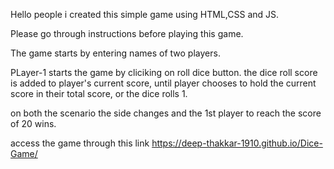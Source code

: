 Hello people i created this simple game using HTML,CSS and JS.

Please go through instructions before playing this game.

The game starts by entering names of two players.

PLayer-1 starts the game by cliciking on roll dice button.
the dice roll score is added to player's current score,
until player chooses to hold the current score in their total score,
or the dice rolls 1.

on both the scenario the side changes and the 1st player to reach the score of 20 wins.

access the game through this link https://deep-thakkar-1910.github.io/Dice-Game/
